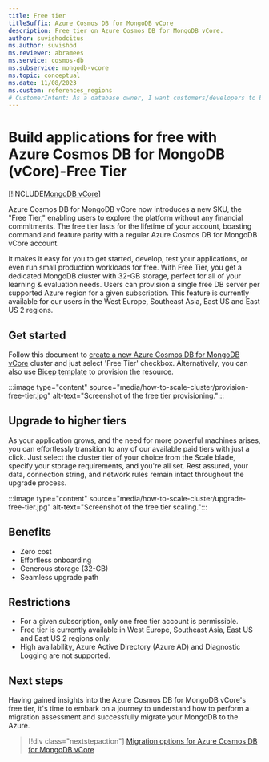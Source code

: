 ```yaml
---
title: Free tier
titleSuffix: Azure Cosmos DB for MongoDB vCore
description: Free tier on Azure Cosmos DB for MongoDB vCore.
author: suvishodcitus
ms.author: suvishod
ms.reviewer: abramees
ms.service: cosmos-db
ms.subservice: mongodb-vcore
ms.topic: conceptual
ms.date: 11/08/2023
ms.custom: references_regions
# CustomerIntent: As a database owner, I want customers/developers to be able to evaluate the service for free.
---
```



# Build applications for free with Azure Cosmos DB for MongoDB (vCore)-Free Tier

[!INCLUDE[MongoDB vCore](../../includes/appliesto-mongodb-vcore.md)]

Azure Cosmos DB for MongoDB vCore now introduces a new SKU, the "Free Tier," enabling users to explore the platform without any financial commitments. The free tier lasts for the lifetime of your account, 
boasting command and feature parity with a regular Azure Cosmos DB for MongoDB vCore account.

It makes it easy for you to get started, develop, test your applications, or even run small production workloads for free. With Free Tier, you get a dedicated MongoDB cluster with 32-GB storage, perfect 
for all of your learning & evaluation needs. Users can provision a single free DB server per supported Azure region for a given subscription. This feature is currently available for our users in the West Europe, Southeast Asia, East US and East US 2 regions. 


## Get started

Follow this document to [create a new Azure Cosmos DB for MongoDB vCore](quickstart-portal.md) cluster and just select 'Free Tier' checkbox. 
Alternatively, you can also use [Bicep template](quickstart-bicep.md) to provision the resource.

:::image type="content" source="media/how-to-scale-cluster/provision-free-tier.jpg" alt-text="Screenshot of the free tier provisioning.":::

## Upgrade to higher tiers

As your application grows, and the need for more powerful machines arises, you can effortlessly transition to any of our available paid tiers with just a click. Just select the cluster tier of your choice from the Scale blade, 
specify your storage requirements, and you're all set. Rest assured, your data, connection string, and network rules remain intact throughout the upgrade process.

:::image type="content" source="media/how-to-scale-cluster/upgrade-free-tier.jpg" alt-text="Screenshot of the free tier scaling.":::


## Benefits

* Zero cost
* Effortless onboarding
* Generous storage (32-GB)
* Seamless upgrade path


## Restrictions

* For a given subscription, only one free tier account is permissible.
* Free tier is currently available in West Europe, Southeast Asia, East US and East US 2 regions only.
* High availability, Azure Active Directory (Azure AD) and Diagnostic Logging are not supported.


## Next steps

Having gained insights into the Azure Cosmos DB for MongoDB vCore's free tier, it's time to embark on a journey to understand how to perform a migration assessment and successfully migrate your MongoDB to the Azure.

> [!div class="nextstepaction"]
> [Migration options for Azure Cosmos DB for MongoDB vCore](migration-options.md)
